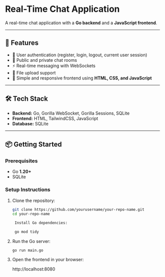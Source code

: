 # Real-Time Chat Application

A real-time chat application with a **Go backend** and a **JavaScript frontend**.

---

## 🚀 Features
- 🔑 User authentication (register, login, logout, current user session)  
- 💬 Public and private chat rooms  
- ⚡ Real-time messaging with WebSockets  
- 📂 File upload support  
- 📱 Simple and responsive frontend using **HTML, CSS, and JavaScript**

---

## 🛠 Tech Stack
- **Backend:** Go, Gorilla WebSocket, Gorilla Sessions, SQLite  
- **Frontend:** HTML, TailwindCSS, JavaScript  
- **Database:** SQLite  

---

## 📦 Getting Started

### Prerequisites
- Go **1.20+**
- SQLite

### Setup Instructions
1. Clone the repository:
   ```bash
   git clone https://github.com/yourusername/your-repo-name.git
   cd your-repo-name

    Install Go dependencies:

    go mod tidy

3. Run the Go server:

   `go run main.go`

4. Open the frontend in your browser:

   http://localhost:8080
